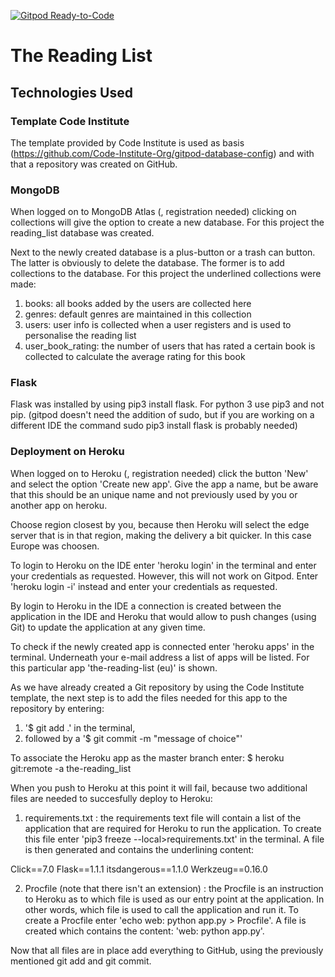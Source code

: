[![Gitpod Ready-to-Code](https://img.shields.io/badge/Gitpod-Ready--to--Code-blue?logo=gitpod)](https://gitpod.io/#https://github.com/rory81/the_reading_list) 

# The Reading List


## Technologies Used


### Template Code Institute
The template provided by Code Institute is used as basis (https://github.com/Code-Institute-Org/gitpod-database-config)
and with that a repository was created on GitHub.

### MongoDB
When logged on to MongoDB Atlas (<link>, registration needed) clicking on collections will give
the option to create a new database. For this project the reading_list database was created.

Next to the newly created database is a plus-button or a trash can button. The latter is obviously to delete the database.
The former is to add collections to the database. For this project the underlined collections were made:
1. books: all books added by the users are collected here
2. genres: default genres are maintained in this collection
3. users: user info is collected when a user registers and is used to personalise the reading list
4. user_book_rating: the number of users that has rated a certain book is collected to calculate the average rating for this book


### Flask
Flask was installed by using pip3 install flask. For python 3 use pip3 and not pip.
(gitpod doesn't need the addition of sudo, but if you are working on a different IDE the command sudo pip3 install flask is probably needed)


### Deployment on Heroku
When logged on to Heroku (<link>, registration needed) click the button 'New' and select the option 'Create new app'.
Give the app a name, but be aware that this should be an unique name and not previously used by you or another app on heroku.

Choose region closest by you, because then Heroku will select the edge server that is in that region, making the delivery a bit quicker.
In this case Europe was choosen.

To login to Heroku on the IDE enter 'heroku login' in the terminal and enter your credentials as requested.
However, this will not work on Gitpod. Enter 'heroku login -i' instead and enter your credentials as requested.

By login to Heroku in the IDE a connection is created between the application in the IDE and Heroku 
that would allow to push changes (using Git) to update the application at any given time.

To check if the newly created app is connected enter 'heroku apps' in the terminal. Underneath your e-mail address a list of apps will be listed.
For this particular app 'the-reading-list (eu)' is shown.

As we have already created a Git repository by using the Code Institute template, 
the next step is to add the files needed for this app to the repository by entering:
1. '$ git add .' in the terminal,
2. followed by a '$ git commit -m "message of choice"'

To associate the Heroku app as the master branch enter:
$ heroku git:remote -a the-reading_list

When you push to Heroku at this point it will fail, because two additional files are needed to succesfully deploy to Heroku:
1. requirements.txt : the requirements text file will contain a list of the application that are required for Heroku to run the application.
To create this file enter 'pip3 freeze --local>requirements.txt' in the terminal. A file is then generated and contains the underlining content:

Click==7.0
Flask==1.1.1
itsdangerous==1.1.0
Werkzeug==0.16.0

2. Procfile (note that there isn't an extension) : the Procfile is an instruction to Heroku as to which file is used as our entry point at the application.
In other words, which file is used to call the application and run it. To create a Procfile enter 'echo web: python app.py > Procfile'.
A file is created which contains the content: 'web: python app.py'.

Now that all files are in place add everything to GitHub, using the previously mentioned git add and git commit.
